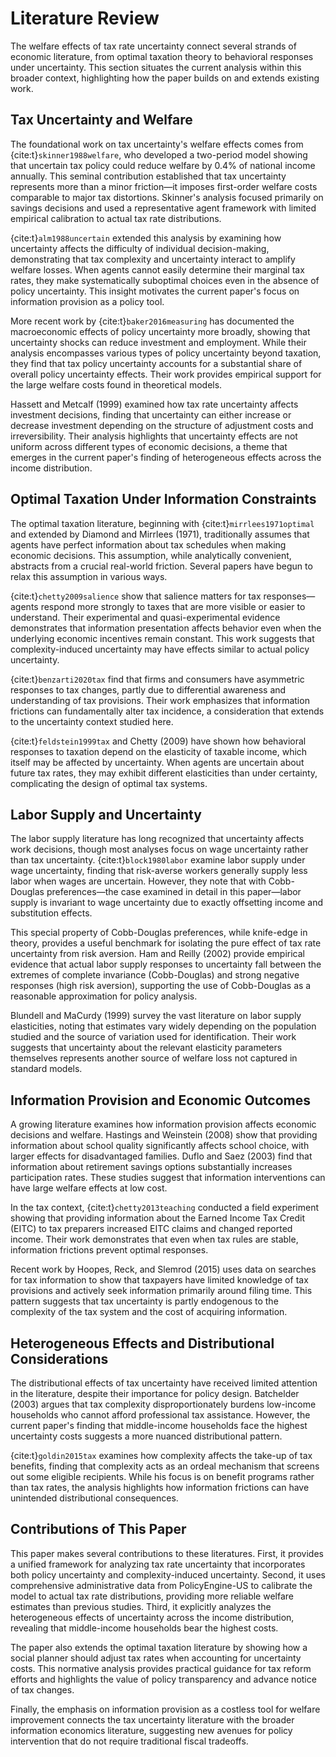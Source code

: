# Literature Review

The welfare effects of tax rate uncertainty connect several strands of economic literature, from optimal taxation theory to behavioral responses under uncertainty. This section situates the current analysis within this broader context, highlighting how the paper builds on and extends existing work.

## Tax Uncertainty and Welfare

The foundational work on tax uncertainty's welfare effects comes from {cite:t}`skinner1988welfare`, who developed a two-period model showing that uncertain tax policy could reduce welfare by 0.4% of national income annually. This seminal contribution established that tax uncertainty represents more than a minor friction—it imposes first-order welfare costs comparable to major tax distortions. Skinner's analysis focused primarily on savings decisions and used a representative agent framework with limited empirical calibration to actual tax rate distributions.

{cite:t}`alm1988uncertain` extended this analysis by examining how uncertainty affects the difficulty of individual decision-making, demonstrating that tax complexity and uncertainty interact to amplify welfare losses. When agents cannot easily determine their marginal tax rates, they make systematically suboptimal choices even in the absence of policy uncertainty. This insight motivates the current paper's focus on information provision as a policy tool.

More recent work by {cite:t}`baker2016measuring` has documented the macroeconomic effects of policy uncertainty more broadly, showing that uncertainty shocks can reduce investment and employment. While their analysis encompasses various types of policy uncertainty beyond taxation, they find that tax policy uncertainty accounts for a substantial share of overall policy uncertainty effects. Their work provides empirical support for the large welfare costs found in theoretical models.

Hassett and Metcalf (1999) examined how tax rate uncertainty affects investment decisions, finding that uncertainty can either increase or decrease investment depending on the structure of adjustment costs and irreversibility. Their analysis highlights that uncertainty effects are not uniform across different types of economic decisions, a theme that emerges in the current paper's finding of heterogeneous effects across the income distribution.

## Optimal Taxation Under Information Constraints

The optimal taxation literature, beginning with {cite:t}`mirrlees1971optimal` and extended by Diamond and Mirrlees (1971), traditionally assumes that agents have perfect information about tax schedules when making economic decisions. This assumption, while analytically convenient, abstracts from a crucial real-world friction. Several papers have begun to relax this assumption in various ways.

{cite:t}`chetty2009salience` show that salience matters for tax responses—agents respond more strongly to taxes that are more visible or easier to understand. Their experimental and quasi-experimental evidence demonstrates that information presentation affects behavior even when the underlying economic incentives remain constant. This work suggests that complexity-induced uncertainty may have effects similar to actual policy uncertainty.

{cite:t}`benzarti2020tax` find that firms and consumers have asymmetric responses to tax changes, partly due to differential awareness and understanding of tax provisions. Their work emphasizes that information frictions can fundamentally alter tax incidence, a consideration that extends to the uncertainty context studied here.

{cite:t}`feldstein1999tax` and Chetty (2009) have shown how behavioral responses to taxation depend on the elasticity of taxable income, which itself may be affected by uncertainty. When agents are uncertain about future tax rates, they may exhibit different elasticities than under certainty, complicating the design of optimal tax systems.

## Labor Supply and Uncertainty

The labor supply literature has long recognized that uncertainty affects work decisions, though most analyses focus on wage uncertainty rather than tax uncertainty. {cite:t}`block1980labor` examine labor supply under wage uncertainty, finding that risk-averse workers generally supply less labor when wages are uncertain. However, they note that with Cobb-Douglas preferences—the case examined in detail in this paper—labor supply is invariant to wage uncertainty due to exactly offsetting income and substitution effects.

This special property of Cobb-Douglas preferences, while knife-edge in theory, provides a useful benchmark for isolating the pure effect of tax rate uncertainty from risk aversion. Ham and Reilly (2002) provide empirical evidence that actual labor supply responses to uncertainty fall between the extremes of complete invariance (Cobb-Douglas) and strong negative responses (high risk aversion), supporting the use of Cobb-Douglas as a reasonable approximation for policy analysis.

Blundell and MaCurdy (1999) survey the vast literature on labor supply elasticities, noting that estimates vary widely depending on the population studied and the source of variation used for identification. Their work suggests that uncertainty about the relevant elasticity parameters themselves represents another source of welfare loss not captured in standard models.

## Information Provision and Economic Outcomes

A growing literature examines how information provision affects economic decisions and welfare. Hastings and Weinstein (2008) show that providing information about school quality significantly affects school choice, with larger effects for disadvantaged families. Duflo and Saez (2003) find that information about retirement savings options substantially increases participation rates. These studies suggest that information interventions can have large welfare effects at low cost.

In the tax context, {cite:t}`chetty2013teaching` conducted a field experiment showing that providing information about the Earned Income Tax Credit (EITC) to tax preparers increased EITC claims and changed reported income. Their work demonstrates that even when tax rules are stable, information frictions prevent optimal responses.

Recent work by Hoopes, Reck, and Slemrod (2015) uses data on searches for tax information to show that taxpayers have limited knowledge of tax provisions and actively seek information primarily around filing time. This pattern suggests that tax uncertainty is partly endogenous to the complexity of the tax system and the cost of acquiring information.

## Heterogeneous Effects and Distributional Considerations

The distributional effects of tax uncertainty have received limited attention in the literature, despite their importance for policy design. Batchelder (2003) argues that tax complexity disproportionately burdens low-income households who cannot afford professional tax assistance. However, the current paper's finding that middle-income households face the highest uncertainty costs suggests a more nuanced distributional pattern.

{cite:t}`goldin2015tax` examines how complexity affects the take-up of tax benefits, finding that complexity acts as an ordeal mechanism that screens out some eligible recipients. While his focus is on benefit programs rather than tax rates, the analysis highlights how information frictions can have unintended distributional consequences.

## Contributions of This Paper

This paper makes several contributions to these literatures. First, it provides a unified framework for analyzing tax rate uncertainty that incorporates both policy uncertainty and complexity-induced uncertainty. Second, it uses comprehensive administrative data from PolicyEngine-US to calibrate the model to actual tax rate distributions, providing more reliable welfare estimates than previous studies. Third, it explicitly analyzes the heterogeneous effects of uncertainty across the income distribution, revealing that middle-income households bear the highest costs.

The paper also extends the optimal taxation literature by showing how a social planner should adjust tax rates when accounting for uncertainty costs. This normative analysis provides practical guidance for tax reform efforts and highlights the value of policy transparency and advance notice of tax changes.

Finally, the emphasis on information provision as a costless tool for welfare improvement connects the tax uncertainty literature with the broader information economics literature, suggesting new avenues for policy intervention that do not require traditional fiscal tradeoffs.

```{bibliography}
```